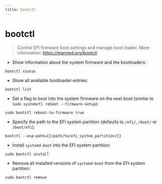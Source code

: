 ```yaml
---
title: bootctl
---
```

# bootctl

> Control EFI firmware boot settings and manage boot loader.
> More information: <https://manned.org/bootctl>.

- Show information about the system firmware and the bootloaders:

`bootctl status`

- Show all available bootloader entries:

`bootctl list`

- Set a flag to boot into the system firmware on the next boot (similar to `sudo systemctl reboot --firmware-setup`):

`sudo bootctl reboot-to-firmware true`

- Specify the path to the EFI system partition (defaults to `/efi/`, `/boot/` or `/boot/efi`):

`bootctl --esp-path={{/path/to/efi_system_partition/}}`

- Install `systemd-boot` into the EFI system partition:

`sudo bootctl install`

- Remove all installed versions of `systemd-boot` from the EFI system partition:

`sudo bootctl remove`
